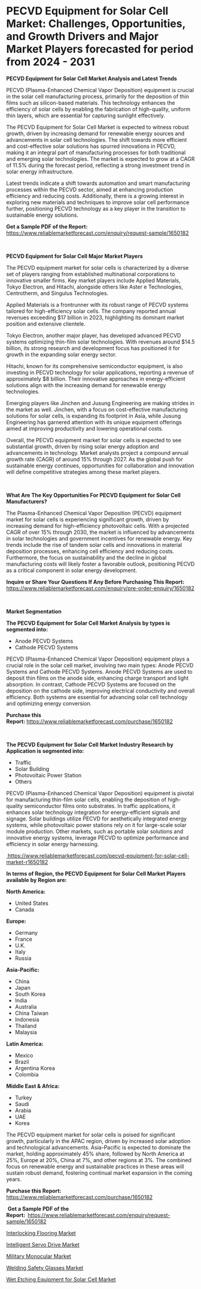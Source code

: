 <p><h1>PECVD Equipment for Solar Cell Market: Challenges, Opportunities, and Growth Drivers and Major Market Players forecasted for period from 2024 - 2031</h1></p><p><strong>PECVD Equipment for Solar Cell Market Analysis and Latest Trends</strong></p>
<p><p>PECVD (Plasma-Enhanced Chemical Vapor Deposition) equipment is crucial in the solar cell manufacturing process, primarily for the deposition of thin films such as silicon-based materials. This technology enhances the efficiency of solar cells by enabling the fabrication of high-quality, uniform thin layers, which are essential for capturing sunlight effectively.</p><p>The PECVD Equipment for Solar Cell Market is expected to witness robust growth, driven by increasing demand for renewable energy sources and advancements in solar cell technologies. The shift towards more efficient and cost-effective solar solutions has spurred innovations in PECVD, making it an integral part of manufacturing processes for both traditional and emerging solar technologies. The market is expected to grow at a CAGR of 11.5% during the forecast period, reflecting a strong investment trend in solar energy infrastructure.</p><p>Latest trends indicate a shift towards automation and smart manufacturing processes within the PECVD sector, aimed at enhancing production efficiency and reducing costs. Additionally, there is a growing interest in exploring new materials and techniques to improve solar cell performance further, positioning PECVD technology as a key player in the transition to sustainable energy solutions.</p></p>
<p><strong>Get a Sample PDF of the Report:&nbsp;</strong> <a href="https://www.reliablemarketforecast.com/enquiry/request-sample/1650182?utm_campaign=1082&utm_medium=2&utm_source=Github&utm_content=ia&utm_term=26092024&utm_id=pecvd-equipment-for-solar-cell">https://www.reliablemarketforecast.com/enquiry/request-sample/1650182</a></p>
<p>&nbsp;</p>
<p><strong>PECVD Equipment for Solar Cell Major Market Players</strong></p>
<p><p>The PECVD equipment market for solar cells is characterized by a diverse set of players ranging from established multinational corporations to innovative smaller firms. Key market players include Applied Materials, Tokyo Electron, and Hitachi, alongside others like Aster e Technologies, Centrotherm, and Singulus Technologies.</p><p>Applied Materials is a frontrunner with its robust range of PECVD systems tailored for high-efficiency solar cells. The company reported annual revenues exceeding $17 billion in 2023, highlighting its dominant market position and extensive clientele.</p><p>Tokyo Electron, another major player, has developed advanced PECVD systems optimizing thin-film solar technologies. With revenues around $14.5 billion, its strong research and development focus has positioned it for growth in the expanding solar energy sector.</p><p>Hitachi, known for its comprehensive semiconductor equipment, is also investing in PECVD technology for solar applications, reporting a revenue of approximately $8 billion. Their innovative approaches in energy-efficient solutions align with the increasing demand for renewable energy technologies.</p><p>Emerging players like Jinchen and Jusung Engineering are making strides in the market as well. Jinchen, with a focus on cost-effective manufacturing solutions for solar cells, is expanding its footprint in Asia, while Jusung Engineering has garnered attention with its unique equipment offerings aimed at improving productivity and lowering operational costs.</p><p>Overall, the PECVD equipment market for solar cells is expected to see substantial growth, driven by rising solar energy adoption and advancements in technology. Market analysts project a compound annual growth rate (CAGR) of around 15% through 2027. As the global push for sustainable energy continues, opportunities for collaboration and innovation will define competitive strategies among these market players.</p></p>
<p>&nbsp;</p>
<p><strong>What Are The Key Opportunities For PECVD Equipment for Solar Cell Manufacturers?</strong></p>
<p><p>The Plasma-Enhanced Chemical Vapor Deposition (PECVD) equipment market for solar cells is experiencing significant growth, driven by increasing demand for high-efficiency photovoltaic cells. With a projected CAGR of over 15% through 2030, the market is influenced by advancements in solar technologies and government incentives for renewable energy. Key trends include the rise of tandem solar cells and innovations in material deposition processes, enhancing cell efficiency and reducing costs. Furthermore, the focus on sustainability and the decline in global manufacturing costs will likely foster a favorable outlook, positioning PECVD as a critical component in solar energy development.</p></p>
<p><strong>Inquire or Share Your Questions If Any Before Purchasing This Report:</strong> <a href="https://www.reliablemarketforecast.com/enquiry/pre-order-enquiry/1650182?utm_campaign=1082&utm_medium=2&utm_source=Github&utm_content=ia&utm_term=26092024&utm_id=pecvd-equipment-for-solar-cell">https://www.reliablemarketforecast.com/enquiry/pre-order-enquiry/1650182</a></p>
<p>&nbsp;</p>
<p><strong>Market Segmentation</strong></p>
<p><strong>The PECVD Equipment for Solar Cell Market Analysis by types is segmented into:</strong></p>
<p><ul><li>Anode PECVD Systems</li><li>Cathode PECVD Systems</li></ul></p>
<p><p>PECVD (Plasma-Enhanced Chemical Vapor Deposition) equipment plays a crucial role in the solar cell market, involving two main types: Anode PECVD Systems and Cathode PECVD Systems. Anode PECVD Systems are used to deposit thin films on the anode side, enhancing charge transport and light absorption. In contrast, Cathode PECVD Systems are focused on the deposition on the cathode side, improving electrical conductivity and overall efficiency. Both systems are essential for advancing solar cell technology and optimizing energy conversion.</p></p>
<p><strong>Purchase this Report:&nbsp;</strong><a href="https://www.reliablemarketforecast.com/purchase/1650182?utm_campaign=1082&utm_medium=2&utm_source=Github&utm_content=ia&utm_term=26092024&utm_id=pecvd-equipment-for-solar-cell">https://www.reliablemarketforecast.com/purchase/1650182</a></p>
<p>&nbsp;</p>
<p><strong>The PECVD Equipment for Solar Cell Market Industry Research by Application is segmented into:</strong></p>
<p><ul><li>Traffic</li><li>Solar Building</li><li>Photovoltaic Power Station</li><li>Others</li></ul></p>
<p><p>PECVD (Plasma-Enhanced Chemical Vapor Deposition) equipment is pivotal for manufacturing thin-film solar cells, enabling the deposition of high-quality semiconductor films onto substrates. In traffic applications, it enhances solar technology integration for energy-efficient signals and signage. Solar buildings utilize PECVD for aesthetically integrated energy systems, while photovoltaic power stations rely on it for large-scale solar module production. Other markets, such as portable solar solutions and innovative energy systems, leverage PECVD to optimize performance and efficiency in solar energy harnessing.</p></p>
<p><a href="https://www.reliablemarketforecast.com/pecvd-equipment-for-solar-cell-market-r1650182?utm_campaign=1082&utm_medium=2&utm_source=Github&utm_content=ia&utm_term=26092024&utm_id=pecvd-equipment-for-solar-cell">&nbsp;https://www.reliablemarketforecast.com/pecvd-equipment-for-solar-cell-market-r1650182</a></p>
<p><strong>In terms of Region, the PECVD Equipment for Solar Cell Market Players available by Region are:</strong></p>
<p>
    <p> <strong> North America: </strong>
        <ul>
            <li>United States</li>
            <li>Canada</li>
        </ul>
        </p> 
    <p> <strong> Europe: </strong>
        <ul>
            <li>Germany</li>
            <li>France</li>
            <li>U.K.</li>
            <li>Italy</li>
            <li>Russia</li>
        </ul>
        </p> 
    <p> <strong> Asia-Pacific: </strong>
        <ul>
            <li>China</li>
            <li>Japan</li>
            <li>South Korea</li>
            <li>India</li>
            <li>Australia</li>
            <li>China Taiwan</li>
            <li>Indonesia</li>
            <li>Thailand</li>
            <li>Malaysia</li>
        </ul>
        </p> 
    <p> <strong> Latin America: </strong>
        <ul>
            <li>Mexico</li>
            <li>Brazil</li>
            <li>Argentina Korea</li>
            <li>Colombia</li>
        </ul>
        </p> 
    <p> <strong> Middle East & Africa: </strong>
        <ul>
            <li>Turkey</li>
            <li>Saudi</li>
            <li>Arabia</li>
            <li>UAE</li>
            <li>Korea</li>
        </ul>
    </p>
    </p>
<p><p>The PECVD equipment market for solar cells is poised for significant growth, particularly in the APAC region, driven by increased solar adoption and technological advancements. Asia-Pacific is expected to dominate the market, holding approximately 45% share, followed by North America at 25%, Europe at 20%, China at 7%, and other regions at 3%. The combined focus on renewable energy and sustainable practices in these areas will sustain robust demand, fostering continual market expansion in the coming years.</p></p>
<p><strong>Purchase this Report: </strong><a href="https://www.reliablemarketforecast.com/purchase/1650182?utm_campaign=1082&utm_medium=2&utm_source=Github&utm_content=ia&utm_term=26092024&utm_id=pecvd-equipment-for-solar-cell">https://www.reliablemarketforecast.com/purchase/1650182</a></p>
<p>&nbsp;<strong>Get a Sample PDF of the Report:&nbsp;&nbsp;</strong><a href="https://www.reliablemarketforecast.com/enquiry/request-sample/1650182?utm_campaign=1082&utm_medium=2&utm_source=Github&utm_content=ia&utm_term=26092024&utm_id=pecvd-equipment-for-solar-cell">https://www.reliablemarketforecast.com/enquiry/request-sample/1650182</a></p>
<p><strong></strong></p>
<p><p><a href="https://www.linkedin.com/pulse/exploring-interlocking-flooring-market-dynamics-global-0jnqe?trackingId=BVhVrYqlSpKEXHawIk5NJw%3D%3D&utm_campaign=1082&utm_medium=2&utm_source=Github&utm_content=ia&utm_term=26092024&utm_id=pecvd-equipment-for-solar-cell">Interlocking Flooring Market</a></p><p><a href="https://www.linkedin.com/pulse/strategic-insights-global-intelligent-servo-drive-market-rreie?trackingId=DBLX3HHyTJO8d%2F1e5tqGIA%3D%3D&utm_campaign=1082&utm_medium=2&utm_source=Github&utm_content=ia&utm_term=26092024&utm_id=pecvd-equipment-for-solar-cell">Intelligent Servo Drive Market</a></p><p><a href="https://issuu.com/reportprime-2/docs/military-monocular-market-size-2030_9dbe9224d6ad30?utm_campaign=1082&utm_medium=2&utm_source=Github&utm_content=ia&utm_term=26092024&utm_id=pecvd-equipment-for-solar-cell">Military Monocular Market</a></p><p><a href="https://issuu.com/reportprime-2/docs/welding-safety-glasses-market-size-_2a3425cef6e621?utm_campaign=1082&utm_medium=2&utm_source=Github&utm_content=ia&utm_term=26092024&utm_id=pecvd-equipment-for-solar-cell">Welding Safety Glasses Market</a></p><p><a href="https://github.com/NorbertYates/Market-Research-Report-List-7/blob/main/wet-etching-equipment-for-solar-cell-market.md?utm_campaign=1082&utm_medium=2&utm_source=Github&utm_content=ia&utm_term=26092024&utm_id=pecvd-equipment-for-solar-cell">Wet Etching Equipment for Solar Cell Market</a></p></p>